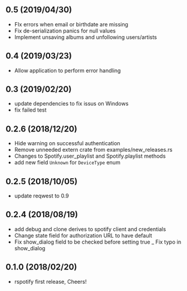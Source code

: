 ## 0.5 (2019/04/30)
- FIx errors when email or birthdate are missing
- Fix de-serialization panics for null values
- Implement unsaving albums and unfollowing users/artists
## 0.4 (2019/03/23)
- Allow application to perform error handling
## 0.3 (2019/02/20)
- update dependencies to fix issus on Windows
- fix failed test
## 0.2.6 (2018/12/20)
- Hide warning on successful authentication
- Remove unneeded extern crate from  examples/new_releases.rs
- Changes to Spotify.user_playlist and Spotify.playlist methods
- add new field `Unknown` for `DeviceType` enum
## 0.2.5 (2018/10/05)
- update reqwest to 0.9
## 0.2.4 (2018/08/19)
- add debug and clone derives to spotify client and credentials
- Change state field for authorization URL to have default
- Fix show_dialog field to be checked before setting true 
_ Fix typo in show_dialog

## 0.1.0 (2018/02/20)
- rspotify first release, Cheers!
